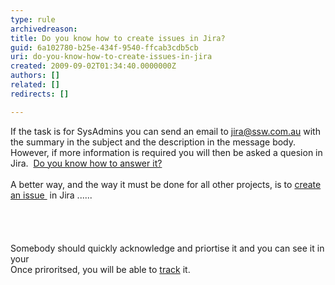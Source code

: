 ```yaml
---
type: rule
archivedreason: 
title: Do you know how to create issues in Jira?
guid: 6a102780-b25e-434f-9540-ffcab3cdb5cb
uri: do-you-know-how-to-create-issues-in-jira
created: 2009-09-02T01:34:40.0000000Z
authors: []
related: []
redirects: []

---
```



If the task is for SysAdmins you can send an email to <a href="mailto&#58;jira@ssw.com.au" shape="rect">jira@ssw.com.au</a> with the summary in the subject and the description in the message body.&#160; However, if more information is required you will then be asked a quesion in Jira.&#160; <a href="/Management/RulesToBetterJira/Pages/HowdoIansweraquestioninJira.aspx" shape="rect">Do you know how to answer it?</a><br><br>A better way, and the way it must be done for all other projects, is to <a class="ms-rteCustom-External" href="http&#58;//jira.ssw.com.au/secure/CreateIssue%21default.jspa" shape="rect">create an issue </a>&#160;in Jira ...... 
<br><excerpt class='endintro'></excerpt><br>
<img src="/Management/RulesToBetterJira/PublishingImages/Create%20Issue1.png" alt="" /> <br><br><br><img src="/Management/RulesToBetterJira/PublishingImages/CreateIssue2.png" alt="" /><br><br>Somebody should quickly acknowledge and priortise it and you can see it in your&#160;<br>Once priroritsed, you will be able to <a href="/Management/RulesToBetterJira/Pages/TrackingRequests.aspx" shape="rect">track</a> it. 


